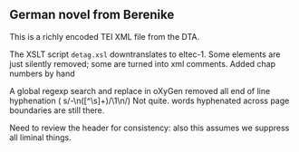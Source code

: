 ## German novel from Berenike

This is a richly encoded TEI XML file from the DTA. 

The XSLT script `detag.xsl` downtranslates to eltec-1. Some elements are just silently removed; some are turned into xml comments.
Added chap numbers by hand

A global regexp search and replace in oXyGen removed 
all end of line hyphenation ( s/-\n([^\s]+)/\1\n/)
Not quite. words hyphenated across page boundaries are still
there.

Need to review the header for consistency: also this assumes we suppress all liminal things.



